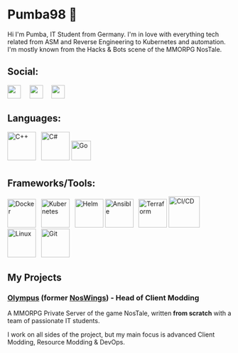 # Pumba98 🤘

Hi I'm Pumba, IT Student from Germany. I'm in love with everything tech related from ASM and Reverse Engineering to Kubernetes and automation.
I'm mostly known from the Hacks & Bots scene of the MMORPG NosTale. 


## Social:

<a href="https://github.com/Pumba98"><img src="https://img.shields.io/badge/-@Pumba98-%23181717?style=flat-square&logo=github" height="30"></a> &nbsp; &nbsp;
<a href="https://gitlab.com/Pumba98"><img src="https://img.shields.io/badge/-@Pumba98-orange?style=flat-square&logo=gitlab" height="30"></a> &nbsp; &nbsp;
<a href="https://discordapp.com/users/276439816906866689/"><img src="https://img.shields.io/badge/-Pumba98%236817-%232c2f33?style=flat-square&logo=discord" height="30"></a>


## Languages:


<img height="64" alt="C++" src="https://upload.wikimedia.org/wikipedia/commons/thumb/1/18/ISO_C%2B%2B_Logo.svg/2000px-ISO_C%2B%2B_Logo.svg.png"> &nbsp;
<img height="64" alt="C#" src="https://iconape.com/wp-content/png_logo_vector/csharp-logo.png">
<img height="44" alt="Go" src="https://upload.wikimedia.org/wikipedia/commons/thumb/0/05/Go_Logo_Blue.svg/1280px-Go_Logo_Blue.svg.png" style="margin-bottom: 10px">



## Frameworks/Tools:

<img height="64" alt="Docker" src="https://cdn.iconscout.com/icon/free/png-512/docker-11-1175228.png"> &nbsp;
<img height="64" alt="Kubernetes" src="https://kubernetes.io/images/favicon.png"> &nbsp;
<img height="64" alt="Helm" src="https://cncf-branding.netlify.app/img/projects/helm/icon/color/helm-icon-color.png">
<img height="64" alt="Ansible" src="https://images.squarespace-cdn.com/content/v1/5caf4259c46f6d28739b09b0/1558616309157-QJE3179D6V6WYBNUR301/ke17ZwdGBToddI8pDm48kKXbTL5U8xV7KgHrzqU-XYBZw-zPPgdn4jUwVcJE1ZvWEtT5uBSRWt4vQZAgTJucoTqqXjS3CfNDSuuf31e0tVHYShtqp9p317BEUKra4SA7joXG0jEu6ntXNgZ58T98lRur-lC0WofN0YB1wFg-ZW0/ansible_circleA_red.png"> &nbsp;
<img height="64" alt="Terraform" src="https://i.pinimg.com/originals/28/ec/74/28ec7440a57536eebad2931517aa1cce.png">
<img height="70" alt="CI/CD" src="https://about.gitlab.com/images/ci/gitlab-ci-cd-logo_2x.png" style="margin-bottom: -6px"> &nbsp;
<img height="64" alt="Linux" src="https://upload.wikimedia.org/wikipedia/commons/thumb/f/f1/Icons8_flat_linux.svg/2000px-Icons8_flat_linux.svg.png"> &nbsp;
<img height="64" alt="Git" src="https://upload.wikimedia.org/wikipedia/commons/thumb/3/3f/Git_icon.svg/768px-Git_icon.svg.png"> &nbsp;


## My Projects

### [Olympus](https://olympusgg.com/) (former [NosWings](https://noswings.com/)) - Head of Client Modding

A MMORPG Private Server of the game NosTale, written **from scratch** with a team of passionate IT students.

I work on all sides of the project, but my main focus is advanced Client Modding, Resource Modding & DevOps.



<!--
**Pumba98/Pumba98** is a ✨ _special_ ✨ repository because its `README.md` (this file) appears on your GitHub profile.

Here are some ideas to get you started:

- 🔭 I’m currently working on ...
- 🌱 I’m currently learning ...
- 👯 I’m looking to collaborate on ...
- 🤔 I’m looking for help with ...
- 💬 Ask me about ...
- 📫 How to reach me: ...
- 😄 Pronouns: ...
- ⚡ Fun fact: ...

![Haany's github stats](https://github-readme-stats.vercel.app/api?username=Pumba98&show_icons=true)
-->
